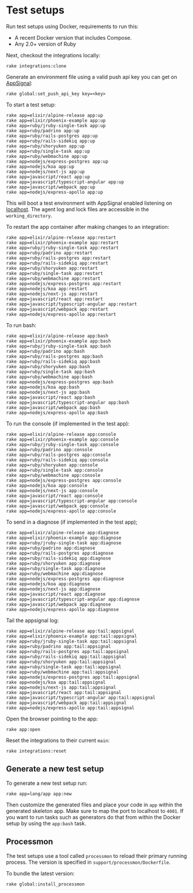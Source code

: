 # Test setups

<!-- Generated from support/templates/README.md.erb -->

Run test setups using Docker, requirements to run this:

* A recent Docker version that includes Compose.
* Any 2.0+ version of Ruby

Next, checkout the integrations locally:

```
rake integrations:clone
```

Generate an environment file using a valid push api key you
can get on [AppSignal](https://appsignal.com):

```
rake global:set_push_api_key key=<key>
```

To start a test setup:

```
rake app=elixir/alpine-release app:up
rake app=elixir/phoenix-example app:up
rake app=ruby/jruby-single-task app:up
rake app=ruby/padrino app:up
rake app=ruby/rails-postgres app:up
rake app=ruby/rails-sidekiq app:up
rake app=ruby/shoryuken app:up
rake app=ruby/single-task app:up
rake app=ruby/webmachine app:up
rake app=nodejs/express-postgres app:up
rake app=nodejs/koa app:up
rake app=nodejs/next-js app:up
rake app=javascript/react app:up
rake app=javascript/typescript-angular app:up
rake app=javascript/webpack app:up
rake app=nodejs/express-apollo app:up
```

This will boot a test environment with AppSignal enabled listening on
[localhost](http://localhost:4001). The agent log and lock files are
accessible in the `working_directory`.

To restart the app container after making changes to an integration:

```
rake app=elixir/alpine-release app:restart
rake app=elixir/phoenix-example app:restart
rake app=ruby/jruby-single-task app:restart
rake app=ruby/padrino app:restart
rake app=ruby/rails-postgres app:restart
rake app=ruby/rails-sidekiq app:restart
rake app=ruby/shoryuken app:restart
rake app=ruby/single-task app:restart
rake app=ruby/webmachine app:restart
rake app=nodejs/express-postgres app:restart
rake app=nodejs/koa app:restart
rake app=nodejs/next-js app:restart
rake app=javascript/react app:restart
rake app=javascript/typescript-angular app:restart
rake app=javascript/webpack app:restart
rake app=nodejs/express-apollo app:restart
```

To run bash:

```
rake app=elixir/alpine-release app:bash
rake app=elixir/phoenix-example app:bash
rake app=ruby/jruby-single-task app:bash
rake app=ruby/padrino app:bash
rake app=ruby/rails-postgres app:bash
rake app=ruby/rails-sidekiq app:bash
rake app=ruby/shoryuken app:bash
rake app=ruby/single-task app:bash
rake app=ruby/webmachine app:bash
rake app=nodejs/express-postgres app:bash
rake app=nodejs/koa app:bash
rake app=nodejs/next-js app:bash
rake app=javascript/react app:bash
rake app=javascript/typescript-angular app:bash
rake app=javascript/webpack app:bash
rake app=nodejs/express-apollo app:bash
```

To run the console (if implemented in the test app):

```
rake app=elixir/alpine-release app:console
rake app=elixir/phoenix-example app:console
rake app=ruby/jruby-single-task app:console
rake app=ruby/padrino app:console
rake app=ruby/rails-postgres app:console
rake app=ruby/rails-sidekiq app:console
rake app=ruby/shoryuken app:console
rake app=ruby/single-task app:console
rake app=ruby/webmachine app:console
rake app=nodejs/express-postgres app:console
rake app=nodejs/koa app:console
rake app=nodejs/next-js app:console
rake app=javascript/react app:console
rake app=javascript/typescript-angular app:console
rake app=javascript/webpack app:console
rake app=nodejs/express-apollo app:console
```

To send in a diagnose (if implemented in the test app);

```
rake app=elixir/alpine-release app:diagnose
rake app=elixir/phoenix-example app:diagnose
rake app=ruby/jruby-single-task app:diagnose
rake app=ruby/padrino app:diagnose
rake app=ruby/rails-postgres app:diagnose
rake app=ruby/rails-sidekiq app:diagnose
rake app=ruby/shoryuken app:diagnose
rake app=ruby/single-task app:diagnose
rake app=ruby/webmachine app:diagnose
rake app=nodejs/express-postgres app:diagnose
rake app=nodejs/koa app:diagnose
rake app=nodejs/next-js app:diagnose
rake app=javascript/react app:diagnose
rake app=javascript/typescript-angular app:diagnose
rake app=javascript/webpack app:diagnose
rake app=nodejs/express-apollo app:diagnose
```

Tail the appsignal log:

```
rake app=elixir/alpine-release app:tail:appsignal
rake app=elixir/phoenix-example app:tail:appsignal
rake app=ruby/jruby-single-task app:tail:appsignal
rake app=ruby/padrino app:tail:appsignal
rake app=ruby/rails-postgres app:tail:appsignal
rake app=ruby/rails-sidekiq app:tail:appsignal
rake app=ruby/shoryuken app:tail:appsignal
rake app=ruby/single-task app:tail:appsignal
rake app=ruby/webmachine app:tail:appsignal
rake app=nodejs/express-postgres app:tail:appsignal
rake app=nodejs/koa app:tail:appsignal
rake app=nodejs/next-js app:tail:appsignal
rake app=javascript/react app:tail:appsignal
rake app=javascript/typescript-angular app:tail:appsignal
rake app=javascript/webpack app:tail:appsignal
rake app=nodejs/express-apollo app:tail:appsignal
```

Open the browser pointing to the app:

```
rake app:open
```

Reset the integrations to their current `main`:

```
rake integrations:reset
```

## Generate a new test setup

To generate a new test setup run:

```
rake app=lang/app app:new
```

Then customize the generated files and place your code in `app` within
the generated skeleton app. Make sure to map the port to localhost to
`4001`. If you want to run tasks such as generators do that from within
the Docker setup by using the `app:bash` task.

## Processmon

The test setups use a tool called `processmon` to reload their primary running
process. The version is specified in `support/processmon/Dockerfile`.

To bundle the latest version:

```
rake global:install_processmon
```
